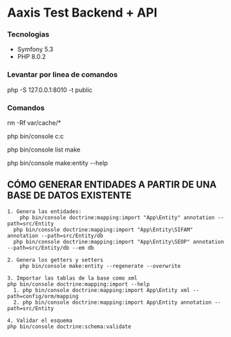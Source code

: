 # Aaxis Test Backend + API

### Tecnologias

- Symfony 5.3
- PHP 8.0.2


### Levantar por linea de comandos

php -S 127.0.0.1:8010 -t public


### Comandos

rm -Rf var/cache/*

php bin/console c:c

php bin/console list make

php bin/console make:entity --help



## CÓMO GENERAR ENTIDADES A PARTIR DE UNA BASE DE DATOS EXISTENTE

    1. Genera las entidades:
	    php bin/console doctrine:mapping:import "App\Entity" annotation --path=src/Entity
      php bin/console doctrine:mapping:import "App\Entity\SIFAM" annotation --path=src/Entity/db
      php bin/console doctrine:mapping:import "App\Entity\SEOP" annotation --path=src/Entity/db --em db
    
    2. Genera los getters y setters
        php bin/console make:entity --regenerate --overwrite

    3. Importar las tablas de la base como xml
    php bin/console doctrine:mapping:import --help
      1. php bin/console doctrine:mapping:import App\Entity xml --path=config/orm/mapping
      2. php bin/console doctrine:mapping:import App\Entity annotation --path=src/Entity

    4. Validar el esquema
    php bin/console doctrine:schema:validate

